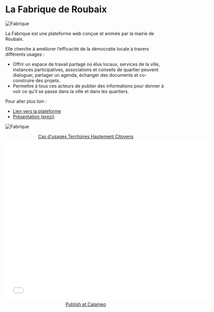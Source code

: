 <!--

---
title: La Fabrique de Roubaix
description: La Fabrique est une plateforme web conçue et animée par la mairie de Roubaix, visant à améliorer l'efficacité de la démocratie locale.
image_url: https://github.com/multibao/contributions/blob/master/media/la_fabrique.jpg?raw=true
---

-->

# La Fabrique de Roubaix


![Fabrique](https://framapic.org/UcqYNkQKDFVY/hHN1Xm0n)

La Fabrique est une plateforme web conçue et animée par la mairie de Roubaix.

Elle cherche à améliorer l’efficacité de la démocratie locale à travers différents usages :

* Offrir un espace de travail partagé où élus locaux, services de la ville, instances participatives, associations et conseils de quartier peuvent dialoguer, partager un agenda, échanger des documents et co-construire des projets.
* Permettre à tous ces acteurs de publier des informations pour donner à voir ce qu’il se passe dans la ville et dans les quartiers.

Pour aller plus loin :

* [Lien vers la plateforme](http://lafabrique.ville-roubaix.fr/)
* [Présentation (prezi)](http://prezi.com/ydftcvepqtev/?utm_campaign=share&utm_medium=copy&rc=ex0share)

![Fabrique](https://framapic.org/xwTXcNgThjUd/ECOYWu3J)

<div style="text-align:center;"><div style="margin:8px 0px 4px;"><a href="http://www.calameo.com/books/0005746786d59bea5e0b6" target="_blank">Cas d'usages Territoires Hautement Citoyens</a></div><iframe src="//v.calameo.com/?bkcode=0005746786d59bea5e0b6" width="640" height="500" frameborder="0" scrolling="no" allowtransparency allowfullscreen style="margin:0 auto;"></iframe><div style="margin:4px 0px 8px;"><a href="http://www.calameo.com/">Publish at Calameo</a></div></div>
